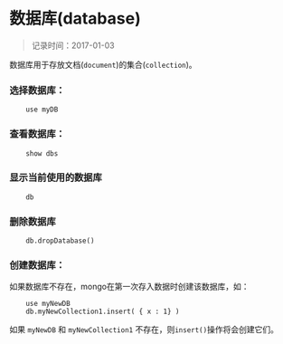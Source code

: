 # 数据库(database)
> 记录时间：2017-01-03

数据库用于存放文档(`document`)的集合(`collection`)。

### 选择数据库：
```mongo
    use myDB
```

### 查看数据库：
```mongo
    show dbs
```
### 显示当前使用的数据库
```mongo
    db
```

### 删除数据库
```mongo
    db.dropDatabase()
```

### 创建数据库：
如果数据库不存在，mongo在第一次存入数据时创建该数据库，如：

```mongo
    use myNewDB
    db.myNewCollection1.insert( { x : 1} )
```

如果 `myNewDB` 和 `myNewCollection1` 不存在，则`insert()`操作将会创建它们。

